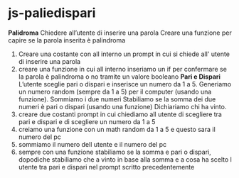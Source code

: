# js-paliedispari
**Palidroma**
Chiedere all’utente di inserire una parola
Creare una funzione per capire se la parola inserita è palindroma

1. Creare una costante con all interno un prompt in cui si chiede all' utente di inserire una parola
2. creare una funzione in cui all interno inseriamo un if per confermare se la parola è palindroma o no tramite un valore booleano
**Pari e Dispari**
L’utente sceglie pari o dispari e inserisce un numero da 1 a 5.
Generiamo un numero random (sempre da 1 a 5) per il computer (usando una funzione).
Sommiamo i due numeri
Stabiliamo se la somma dei due numeri è pari o dispari (usando una funzione)
Dichiariamo chi ha vinto.
1. creare due costanti prompt in cui chiediamo all utente di scegliere tra pari e dispari e di scegliere un numero da 1 a 5
2. creiamo una funzione con un math random da 1 a 5 e questo sara il numero del pc
3. sommiamo il numero dell utente e il numero del pc
4. sempre con una funzione stabiliamo se la somma e pari o dispari, dopodiche stabiliamo che a vinto in base alla somma e a cosa ha scelto l utente tra pari e dispari nel prompt scritto precedentemente



